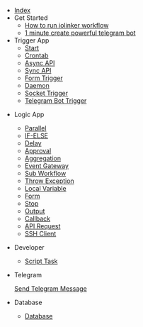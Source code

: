 * [Index](/)
* Get Started
	* [How to run iolinker workflow](how-to-run-iolinker.md)
	* [1 minute create powerful telegram bot](1-minute-telegram-bot.md)
* Trigger App
	* [Start](trigger_start.md)
	* [Crontab](trigger_crontab.md)
	* [Async API](trigger_async.md)
	* [Sync API](trigger_sync.md)
	* [Form Trigger](trigger_form.md)
	* [Daemon](trigger_daemon.md)
	* [Socket Trigger](trigger_socket.md)
	* [Telegram Bot Trigger](trigger_telegram_bot.md)

- Logic App
  - [Parallel](parallel.md)
  - [IF-ELSE](if.md)
  - [Delay](delay.md)
  - [Approval](approval.md)
  - [Aggregation](aggregation.md)
  - [Event Gateway](event-gateway.md)
  - [Sub Workflow](sub-workflow.md)
  - [Throw Exception](throw-exception.md)
  - [Local Variable](local-variable.md)
  - [Form](form.md)
  - [Stop](stop.md)
  - [Output](output.md)
  - [Callback](callback.md)
  - [API Request](api-request.md)
  - [SSH Client](ssh.md)

- Developer
  - [Script Task](script-task.md)
  
- Telegram
  
  [Send Telegram Message](send-telegram-message.md)
  
- Database
  - [Database](database.md)
  
  
